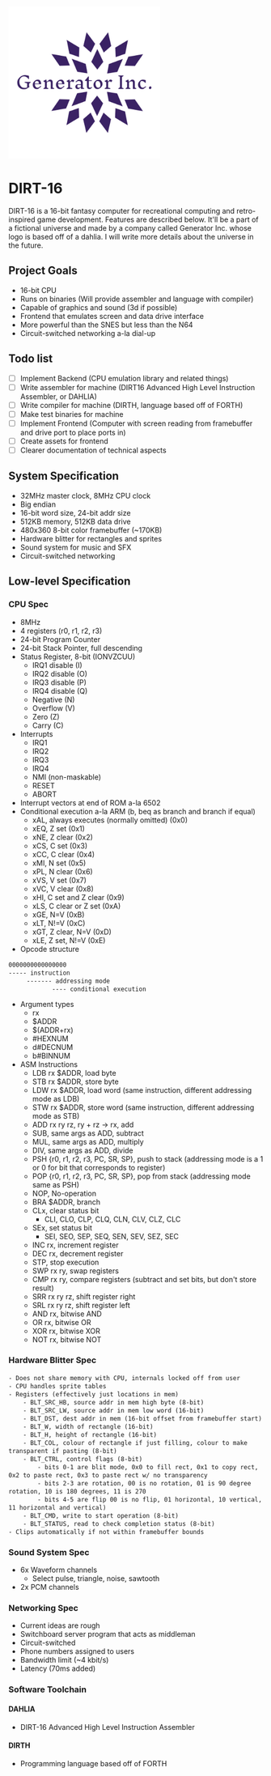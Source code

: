<img src="frontend/assets/GenIncLockup.png" alt="Generator Inc. Logo" width="300pt"/>

# DIRT-16
DIRT-16 is a 16-bit fantasy computer for recreational computing and retro-inspired game development. Features are described below.
It'll be a part of a fictional universe and made by a company called Generator Inc. whose logo is based off of a dahlia. I will write more details about the universe in the future. 

## Project Goals
- 16-bit CPU
- Runs on binaries (Will provide assembler and language with compiler)
- Capable of graphics and sound (3d if possible)
- Frontend that emulates screen and data drive interface
- More powerful than the SNES but less than the N64
- Circuit-switched networking a-la dial-up

## Todo list
- [ ] Implement Backend (CPU emulation library and related things)
- [ ] Write assembler for machine (DIRT16 Advanced High Level Instruction Assembler, or DAHLIA)
- [ ] Write compiler for machine (DIRTH, language based off of FORTH)
- [ ] Make test binaries for machine
- [ ] Implement Frontend (Computer with screen reading from framebuffer and drive port to place ports in)
- [ ] Create assets for frontend
- [ ] Clearer documentation of technical aspects

## System Specification
- 32MHz master clock, 8MHz CPU clock
- Big endian
- 16-bit word size, 24-bit addr size
- 512KB memory, 512KB data drive
- 480x360 8-bit color framebuffer (~170KB)
- Hardware blitter for rectangles and sprites
- Sound system for music and SFX
- Circuit-switched networking

## Low-level Specification

### CPU Spec
- 8MHz
- 4 registers (r0, r1, r2, r3)
- 24-bit Program Counter
- 24-bit Stack Pointer, full descending
- Status Register, 8-bit (IONVZCUU)
    - IRQ1 disable (I)
    - IRQ2 disable (O)
    - IRQ3 disable (P)
    - IRQ4 disable (Q)
    - Negative (N)
    - Overflow (V)
    - Zero (Z)
    - Carry (C)
- Interrupts
    - IRQ1
    - IRQ2
    - IRQ3
    - IRQ4
    - NMI (non-maskable)
    - RESET
    - ABORT
- Interrupt vectors at end of ROM a-la 6502
- Conditional execution a-la ARM (b, beq as branch and branch if equal)
    - xAL, always executes (normally omitted) (0x0)
    - xEQ, Z set (0x1)
    - xNE, Z clear (0x2)
    - xCS, C set (0x3)
    - xCC, C clear (0x4)
    - xMI, N set (0x5)
    - xPL, N clear (0x6)
    - xVS, V set (0x7)
    - xVC, V clear (0x8)
    - xHI, C set and Z clear (0x9)
    - xLS, C clear or Z set (0xA)
    - xGE, N=V (0xB)
    - xLT, N!=V (0xC)
    - xGT, Z clear, N=V (0xD)
    - xLE, Z set, N!=V (0xE)
- Opcode structure
```
0000000000000000
----- instruction
     ------- addressing mode
            ---- conditional execution
```
- Argument types
    - rx
    - $ADDR
    - $(ADDR+rx)
    - #HEXNUM
    - d#DECNUM
    - b#BINNUM
- ASM Instructions
    - LDB rx $ADDR, load byte
    - STB rx $ADDR, store byte
    - LDW rx $ADDR, load word (same instruction, different addressing mode as LDB)
    - STW rx $ADDR, store word (same instruction, different addressing mode as STB)
    - ADD rx ry rz, ry + rz -> rx, add
    - SUB, same args as ADD, subtract
    - MUL, same args as ADD, multiply
    - DIV, same args as ADD, divide
    - PSH {r0, r1, r2, r3, PC, SR, SP}, push to stack (addressing mode is a 1 or 0 for bit that corresponds to register)
    - POP {r0, r1, r2, r3, PC, SR, SP}, pop from stack (addressing mode same as PSH)
    - NOP, No-operation
    - BRA $ADDR, branch
    - CLx, clear status bit
        - CLI, CLO, CLP, CLQ, CLN, CLV, CLZ, CLC 
    - SEx, set status bit
        - SEI, SEO, SEP, SEQ, SEN, SEV, SEZ, SEC
    - INC rx, increment register
    - DEC rx, decrement register
    - STP, stop execution
    - SWP rx ry, swap registers
    - CMP rx ry, compare registers (subtract and set bits, but don't store result)
    - SRR rx ry rz, shift register right
    - SRL rx ry rz, shift register left
    - AND rx, bitwise AND
    - OR rx, bitwise OR
    - XOR rx, bitwise XOR
    - NOT rx, bitwise NOT

### Hardware Blitter Spec
    - Does not share memory with CPU, internals locked off from user
    - CPU handles sprite tables
    - Registers (effectively just locations in mem)
        - BLT_SRC_HB, source addr in mem high byte (8-bit)
        - BLT_SRC_LW, source addr in mem low word (16-bit)
        - BLT_DST, dest addr in mem (16-bit offset from framebuffer start)
        - BLT_W, width of rectangle (16-bit)
        - BLT_H, height of rectangle (16-bit)
        - BLT_COL, colour of rectangle if just filling, colour to make transparent if pasting (8-bit)
        - BLT_CTRL, control flags (8-bit)
            - bits 0-1 are blit mode, 0x0 to fill rect, 0x1 to copy rect, 0x2 to paste rect, 0x3 to paste rect w/ no transparency
            - bits 2-3 are rotation, 00 is no rotation, 01 is 90 degree rotation, 10 is 180 degrees, 11 is 270
            - bits 4-5 are flip 00 is no flip, 01 horizontal, 10 vertical, 11 horizontal and vertical)
        - BLT_CMD, write to start operation (8-bit)
        - BLT_STATUS, read to check completion status (8-bit)
    - Clips automatically if not within framebuffer bounds

### Sound System Spec
- 6x Waveform channels
    - Select pulse, triangle, noise, sawtooth
- 2x PCM channels

### Networking Spec
- Current ideas are rough
- Switchboard server program that acts as middleman
- Circuit-switched
- Phone numbers assigned to users
- Bandwidth limit (~4 kbit/s)
- Latency (70ms added)

### Software Toolchain
#### DAHLIA
- DIRT-16 Advanced High Level Instruction Assembler

#### DIRTH
- Programming language based off of FORTH
